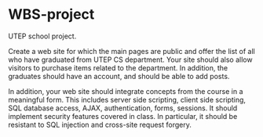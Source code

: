# WBS-project
UTEP school project.

Create a web site for which the main pages are public and offer the list of all who have graduated from UTEP CS department. Your site should also allow visitors to purchase items related to the department. In addition, the graduates should have an account, and should be able to add posts.

In addition, your web site should integrate concepts from the course in a meaningful form. This includes server side scripting, client side scripting, SQL database access, AJAX, authentication, forms, sessions. It should implement security features covered in class. In particular, it should be resistant to SQL injection and cross-site request forgery.